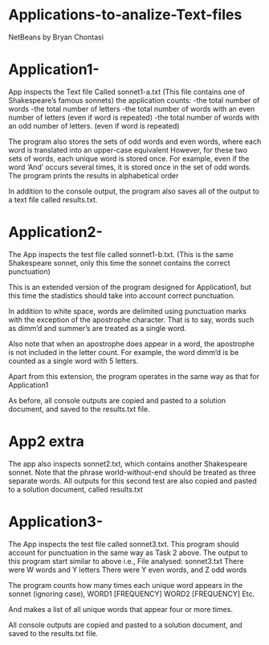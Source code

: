 # Applications-to-analize-Text-files
NetBeans
by Bryan Chontasi

# Application1-
App inspects the Text file Called sonnet1-a.txt (This file contains one of Shakespeare’s famous sonnets)
the application counts:
  -the total number of words
  -the total number of letters
  -the total number of words with an even number of letters (even if word is repeated)
  -the total number of words with an odd number of letters. (even if word is repeated)

The program also stores the sets of odd words and even words, where each word is translated into an upper-case equivalent
However, for these two sets of words, each unique word is stored once. For example, even if the word ‘And’ occurs several times, it is stored once in the set of odd words.
The program prints the results in alphabetical order

In addition to the console output, the program also saves all of the output
to a text file called results.txt. 

# Application2-
The App inspects the test file called sonnet1-b.txt. (This is the same Shakespeare sonnet, only this time the sonnet contains the correct punctuation)

This is an extended version of the program designed for Application1, but this time the stadistics should take into account correct punctuation.

In addition to white space, words are  delimited using punctuation marks with the exception of the apostrophe character. That is to say, words such as dimm’d and summer’s are treated as a single word.

Also note that when an apostrophe does appear in a word, the apostrophe is not  included in the letter count.
For example, the word dimm’d is be counted as a single word with 5 letters.

Apart from this extension, the program operates in the same way as that for Application1

As before, all console outputs are copied and pasted to a solution document, and saved to the results.txt file.

# App2 extra
The app also inspects sonnet2.txt, which contains another Shakespeare sonnet.
Note that the phrase world-without-end should be treated as three separate words.
All outputs for this second test are also  copied and pasted to a solution document, called results.txt

# Application3-
The App inspects the test file called sonnet3.txt.
This program should account for punctuation in the same way as Task 2 above. The output to this program start similar to above i.e.,
    File analysed: sonnet3.txt
    There were W words and Y letters
    There were Y even words, and Z odd words
    
The program counts how many times each unique word appears in the sonnet (ignoring case),
WORD1 [FREQUENCY]
WORD2 [FREQUENCY]
Etc.

And makes a list of all unique words that appear four or more times.

All console outputs are copied and pasted to a solution document, and saved to the results.txt file.

  
